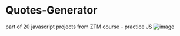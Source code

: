 # Quotes-Generator
part of 20 javascript projects from ZTM course - practice JS
![image](https://user-images.githubusercontent.com/102979637/209416695-f75bdc79-96ac-411b-8aaf-8cad1a1fed23.png)
